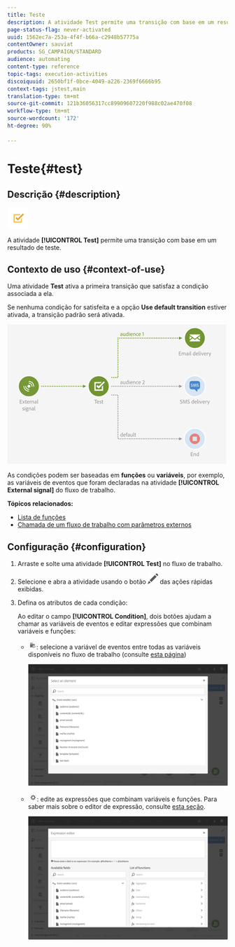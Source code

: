 ```yaml
---
title: Teste
description: A atividade Test permite uma transição com base em um resultado de teste.
page-status-flag: never-activated
uuid: 1562ec7a-253a-4f4f-b66a-c2948b57775a
contentOwner: sauviat
products: SG_CAMPAIGN/STANDARD
audience: automating
content-type: reference
topic-tags: execution-activities
discoiquuid: 2650bf1f-0bce-4049-a226-2369f6666b95
context-tags: jstest,main
translation-type: tm+mt
source-git-commit: 121b36056317cc89909607220f988c02ae470f08
workflow-type: tm+mt
source-wordcount: '172'
ht-degree: 90%

---
```



# Teste{#test}

## Descrição {#description}

![](assets/test.png)

A atividade **[!UICONTROL Test]** permite uma transição com base em um resultado de teste.

## Contexto de uso {#context-of-use}

Uma atividade **Test** ativa a primeira transição que satisfaz a condição associada a ela.

Se nenhuma condição for satisfeita e a opção **Use default transition** estiver ativada, a transição padrão será ativada.

![](assets/wkf_test_activity_example.png)

As condições podem ser baseadas em **funções** ou **variáveis**, por exemplo, as variáveis de eventos que foram declaradas na atividade **[!UICONTROL External signal]** do fluxo de trabalho.

**Tópicos relacionados:**

* [Lista de funções](../../automating/using/list-of-functions.md)
* [Chamada de um fluxo de trabalho com parâmetros externos](../../automating/using/calling-a-workflow-with-external-parameters.md)

## Configuração {#configuration}

1. Arraste e solte uma atividade **[!UICONTROL Test]** no fluxo de trabalho.
1. Selecione e abra a atividade usando o botão ![](assets/edit_darkgrey-24px.png) das ações rápidas exibidas.
1. Defina os atributos de cada condição:

   Ao editar o campo **[!UICONTROL Condition]**, dois botões ajudam a chamar as variáveis de eventos e editar expressões que combinam variáveis e funções:

   * ![](assets/extsignal_picker.png): selecione a variável de eventos entre todas as variáveis disponíveis no fluxo de trabalho (consulte [esta página](../../automating/using/customizing-workflow-external-parameters.md))

      ![](assets/wkf_test_activity_variables.png)

   * ![](assets/extsignal_expression_editor.png): edite as expressões que combinam variáveis e funções. Para saber mais sobre o editor de expressão, consulte [esta seção](../../automating/using/advanced-expression-editing.md).

      ![](assets/wkf_test_activity_variables_expression.png)
